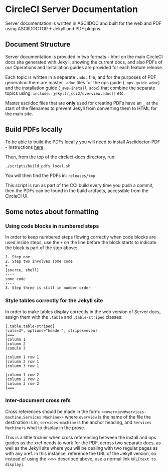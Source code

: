 # CircleCI Server Documentation

Server documentation is written in ASCIIDOC and built for the web and PDF using ASCIIDOCTOR + Jekyll and PDF plugins.

## Document Structure
Server documentation is provided in two formats - html on the main CircleCI docs site generated with Jekyll, showing the current docs, and also PDFs of our Operations and Installation guides are provided for each feature release.

Each topic is written in a separate `.adoc` file, and for the purposes of PDF generation there are master `.adoc` files for the ops guide (`_ops-guide.adoc`) and the installation guide (`_aws-install.adoc`) that combine the separate topics using: `include::jekyll/_cci2/overview.adoc[]` etc.

Master asciidoc files that are **only** used for creating PDFs have an `_` at the start of the filenames to prevent Jekyll from converting them to HTML for the main site.

## Build PDFs locally

To be able to build the PDFs locally you will need to install Asciidoctor-PDF - Instructions [here](https://github.com/asciidoctor/asciidoctor-pdf#install-the-published-gem)

Then, from the top of the circleci-docs directory, run:

```
./scripts/build_pdfs_local.sh
```

You will then find the PDFs in: `releases/tmp`

This script is run as part of the CCI build every time you push a commit, then the PDFs can be found in the build artifacts, accessible from the CircleCI UI.

## Some notes about formatting

### Using code blocks in numbered steps
In order to keep numbered steps flowing correctly when code blocks are used inside steps, use the `+` on the line before the block starts to indicate the block is part of the step above:

```
1. Step one
2. Step two involves some code
+
[source, shell]
----
some code
----
3. Step three is still in number order
```

### Style tables correctly for the Jekyll site
In order to make tables display correctly in the web version of Server docs, assign them with the `.table` and `.table-striped` classes:

```
[.table.table-striped]
[cols=3*, options="header", stripes=even]
|===
|column 1
|column 2
|comuln 3

|column 1 row 1
|column 2 row 1
|column 3 row 1

|column 1 row 2
|column 2 row 2
|column 3 row 2
|===
```

### Inter-document cross refs
Cross references should be made in the form: `<<overview#services-machine,Services Machine>>` where `overview` is the name of the file the destination is in, `services-machine` is the anchor heading, and `Services Machine` is what to display in the prose.

This is a little trickier when cross referencing between the install and ops guides as the xref needs to work for the PDF, across two separate docs, as well as the Jekyll site where you will be dealing with two regular pages as with any xref. In this instance, reference the URL of the Jekyll version, so instead of using the `<<>>` described above, use a normal link `URL[text to display]`.
